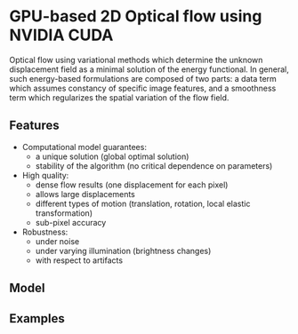# GPU-based 2D Optical flow using NVIDIA CUDA

Optical flow using variational methods which determine the unknown displacement field as a minimal solution
of the energy functional. In general, such energy-based formulations are composed of two
parts: a data term which assumes constancy of specific image features, and a smoothness
term which regularizes the spatial variation of the flow field.

## Features

* Computational model guarantees:
   * a unique solution (global optimal solution)
   * stability of the algorithm (no critical dependence on parameters)
* High quality:
   * dense flow results (one displacement for each pixel)
   * allows large displacements
   * different types of motion (translation, rotation, local elastic transformation)
   * sub-pixel accuracy
* Robustness:
   * under noise
   * under varying illumination (brightness changes) 
   * with respect to artifacts



## Model

## Examples

